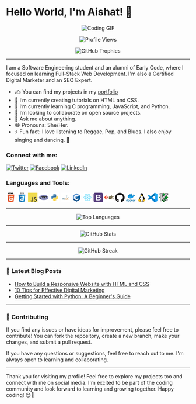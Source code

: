 # Hello World, I'm Aishat! 👋

<p align="center">
  <img src="https://github.com/Aishat452/Aishat/blob/main/code.gif?raw=true" alt="Coding GIF" width="500" height="320" />
</p>

<p align="center">
  <img src="https://komarev.com/ghpvc/?username=Aishat452&label=Profile%20views&color=0e75b6&style=flat" alt="Profile Views" />
</p>

<p align="center">
  <img src="https://github-profile-trophy.vercel.app/?username=Aishat452&theme=juicyfresh&margin-w=8&no-bg=true&row=1" alt="GitHub Trophies" />
</p>

---

I am a Software Engineering student and an alumni of Early Code, where I focused on learning Full-Stack Web Development. I'm also a Certified Digital Marketer and an SEO Expert.

- ✍ You can find my projects in my [portfolio](https://github.com/Aishat452/)
- 🔭 I’m currently creating tutorials on HTML and CSS.
- 🌱 I’m currently learning C programming, JavaScript, and Python.
- 👯 I’m looking to collaborate on open source projects.
- 💬 Ask me about anything.
- 😄 Pronouns: She/Her.
- ⚡ Fun fact: I love listening to Reggae, Pop, and Blues. I also enjoy singing and dancing. 🤪

### Connect with me:

<p align="left">
  <a href="https://twitter.com/aishaadewoyin" target="_blank"><img src="https://raw.githubusercontent.com/rahuldkjain/github-profile-readme-generator/master/src/images/icons/Social/twitter.svg" alt="Twitter" height="30" width="40" /></a>
  <a href="https://facebook.com/aishatomoadewoyin" target="_blank"><img src="https://raw.githubusercontent.com/rahuldkjain/github-profile-readme-generator/master/src/images/icons/Social/facebook.svg" alt="Facebook" height="30" width="40" /></a>
  <a href="https://linkedin.com/in/aishat-adewoyin-45a8141ba" target="_blank"><img src="https://raw.githubusercontent.com/rahuldkjain/github-profile-readme-generator/master/src/images/icons/Social/linked-in-alt.svg" alt="LinkedIn" height="30" width="40" /></a>
</p>

### Languages and Tools:

<p align="left">
  <img src="https://raw.githubusercontent.com/github/explore/80688e429a7d4ef2fca1e82350fe8e3517d3494d/topics/html/html.png" alt="HTML5" width="26" height="26" />
  <img src="https://raw.githubusercontent.com/github/explore/80688e429a7d4ef2fca1e82350fe8e3517d3494d/topics/css/css.png" alt="CSS3" width="26" height="26" />
  <img src="https://raw.githubusercontent.com/github/explore/80688e429a7d4ef2fca1e82350fe8e3517d3494d/topics/javascript/javascript.png" alt="JavaScript" width="26" height="26" />
  <img src="https://raw.githubusercontent.com/github/explore/80688e429a7d4ef2fca1e82350fe8e3517d3494d/topics/php/php.png" alt="PHP" width="26" height="26" />
  <img src="https://raw.githubusercontent.com/github/explore/80688e429a7d4ef2fca1e82350fe8e3517d3494d/topics/python/python.png" alt="Python" width="26" height="26" />
  <img src="https://raw.githubusercontent.com/github/explore/80688e429a7d4ef2fca1e82350fe8e3517d3494d/topics/mysql/mysql.png" alt="MySQL" width="26" height="26" />
  <img src="https://raw.githubusercontent.com/github/explore/80688e429a7d4ef2fca1e82350fe8e3517d3494d/topics/c/c.png" alt="C" width="26" height="26" />
  <img src="https://raw.githubusercontent.com/github/explore/80688e429a7d4ef2fca1e82350fe8e3517d3494d/topics/react/react.png" alt="React" width="26" height="26" />
  <img src="https://raw.githubusercontent.com/github/explore/80688e429a7d4ef2fca1e82350fe8e3517d3494d/topics/bootstrap/bootstrap.png" alt="Bootstrap" width="26" height="26" />
  <img src="https://raw.githubusercontent.com/github/explore/80688e429a7d4ef2fca1e82350fe8e3517d3494d/topics/git/git.png" alt="Git" width="26" height="26" />
  <img src="https://raw.githubusercontent.com/github/explore/80688e429a7d4ef2fca1e82350fe8e3517d3494d/topics/github/github.png" alt="GitHub" width="26" height="26" />
  <img src="https://raw.githubusercontent.com/github/explore/80688e429a7d4ef2fca1e82350fe8e3517d3494d/topics/docker/docker.png" alt="Docker" width="26" height="26" />
  <img src="https://raw.githubusercontent.com/github/explore/80688e429a7d4ef2fca1e82350fe8e3517d3494d/topics/linux/linux.png" alt="Linux" width="26" height="26" />
  <img src="https://raw.githubusercontent.com/github/explore/80688e429a7d4ef2fca1e82350fe8e3517d3494d/topics/visual-studio-code/visual-studio-code.png" alt="VS Code" width="26" height="26" />
  <img src="https://raw.githubusercontent.com/github/explore/80688e429a7d4ef2fca1e82350fe8e3517d3494d/topics/vim/vim.png" alt="Vim" width="26" height="26" />
</p>

---

<p align="center">
  <img src="https://github-readme-stats.vercel.app/api/top-langs/?username=Aishat452&layout=compact&langs_count=10&hide=css&bg_color=000000" alt="Top Languages" />
</p>


---

<p align="center">
  <img src="https://github-readme-stats.vercel.app/api?username=Aishat452&show_icons=true&hide_border=true&bg_color=000000" alt="GitHub Stats" />
</p>

---

<p align="center">
  <img src="https://github-readme-streak-stats.herokuapp.com/?user=Aishat452&bg=000000&stroke=FFA500&ring=FFA500&fire=FFA500&currStreakLabel=FFA500&sideNums=FFA500&sideLabels=FFA500&dates=FFA500" alt="GitHub Streak" />
</p>



---


### 📕 Latest Blog Posts

<!-- BLOG-POST-LIST:START -->
- [How to Build a Responsive Website with HTML and CSS](https://yourblog.com/post1)
- [10 Tips for Effective Digital Marketing](https://yourblog.com/post2)
- [Getting Started with Python: A Beginner's Guide](https://yourblog.com/post3)
<!-- BLOG-POST-LIST:END -->

---

### 🤝 Contributing

If you find any issues or have ideas for improvement, please feel free to contribute! You can fork the repository, create a new branch, make your changes, and submit a pull request. 

If you have any questions or suggestions, feel free to reach out to me. I'm always open to learning and collaborating.

---

Thank you for visiting my profile! Feel free to explore my projects too and connect with me on social media. I'm excited to be part of the coding community and look forward to learning and growing together. Happy coding! 😊🚀

